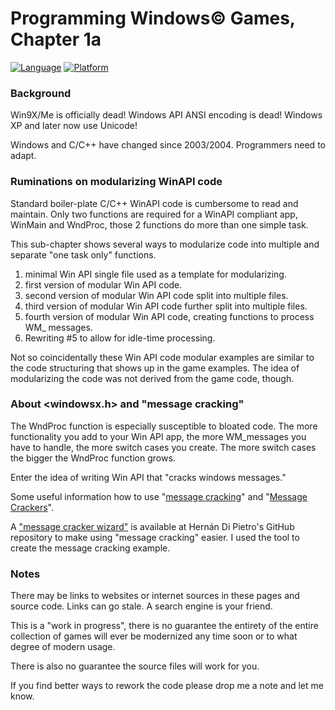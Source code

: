 # Programming Windows© Games, Chapter 1a

[![Language](https://img.shields.io/badge/Language%20-C++-blue.svg)](https://github.com/GeorgePimpleton/Win32-games/)
[![Platform](https://img.shields.io/badge/Platform%20-Win32-blue.svg)](https://github.com/GeorgePimpleton/Win32-games/)

### Background

Win9X/Me is officially dead!  Windows API ANSI encoding is dead!  Windows XP and later now use Unicode!

Windows and C/C++ have changed since 2003/2004.  Programmers need to adapt.

### Ruminations on modularizing WinAPI code

Standard boiler-plate C/C++ WinAPI code is cumbersome to read and maintain.  Only two functions are required for a WinAPI compliant app, WinMain and WndProc, those 2 functions do more than one simple task.

This sub-chapter shows several ways to modularize code into multiple and separate "one task only" functions.

1. minimal Win API single file used as a template for modularizing.
2. first version of modular Win API code.
3. second version of modular Win API code split into multiple files.
4. third version of modular Win API code further split into multiple files.
5. fourth version of modular Win API code, creating functions to process WM_ messages.
6. Rewriting #5 to allow for idle-time processing.

Not so coincidentally these Win API code modular examples are similar to the code structuring that shows up in the game examples.  The idea of modularizing the code was not derived from the game code, though.

### About <windowsx.h> and "message cracking"

The WndProc function is especially susceptible to bloated code.  The more functionality you add to your Win API app, the more WM_messages you have to handle, the more switch cases you create.  The more switch cases the bigger the  WndProc function grows.

Enter the idea of writing Win API that "cracks windows messages."

Some useful information how to use "[message cracking](https://www.codeproject.com/Articles/4948/Message-Cracker-Wizard-for-Win-SDK-Developers)" and "[Message Crackers](https://flylib.com/books/en/4.419.1.188/1/)".

A ["message cracker wizard"](https://github.com/hernandp/MessageCrackerWizard) is available at Hernán Di Pietro's GitHub repository to make using "message cracking" easier.  I used the tool to create the message cracking example.

### Notes

There may be links to websites or internet sources in these pages and source code. Links can go stale. A search engine is your friend.

This is a "work in progress", there is no guarantee the entirety of the entire collection of games will ever be modernized any time soon or to what degree of modern usage.

There is also no guarantee the source files will work for you.

If you find better ways to rework the code please drop me a note and let me know.
